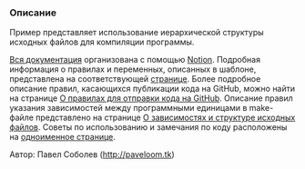 ### Описание

Пример представляет использование иерархической структуры исходных файлов для компиляции программы.<br>

[Вся документация](https://www.notion.so/B1-fefcaf42ddf541d4b11cfcab63c2f018) организована с помощью [Notion](https://www.notion.so). Подробная информация о правилах и переменных, описанных в шаблоне, представлена на соответствующей [странице](https://www.notion.so/49d11052919e41ac9fc7a72664acc67f). Более подробное описание правил, касающихся публикации кода на GitHub, можно найти на странице [О правилах для отправки кода на GitHub](https://www.notion.so/GitHub-d1106c40ff8d4ca785220040797a7695). Описание правил указания зависимостей между программными единицами в make-файле представлено на странице [О зависимостях и структуре исходных файлов](https://www.notion.so/9fcfb8e34daf4b5d80311663ed1f2ec2). Советы по использованию и замечания по коду расположены на [одноименное странице](https://www.notion.so/2ce27dc6035a497d9364fff02c0c2093).

Автор: Павел Соболев (http://paveloom.tk)
